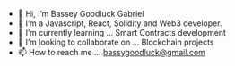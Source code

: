 - 👋 Hi, I’m Bassey Goodluck Gabriel
- 👀 I’m a Javascript, React, Solidity and Web3 developer.
- 🌱 I’m currently learning ... Smart Contracts development
- 💞️ I’m looking to collaborate on ... Blockchain projects
- 📫 How to reach me ... bassygoodluck@gmail.com

<!---
About ME is a ✨ special ✨ repository because its `README.md` (this file) appears on your GitHub profile.
You can click the Preview link to take a look at your changes.
--->
